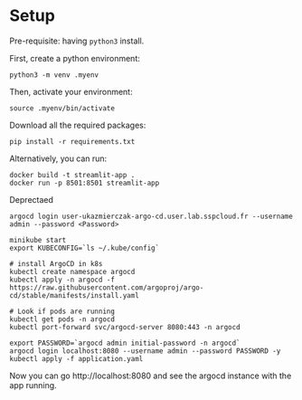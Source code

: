 # Setup

Pre-requisite: having `python3` install. 

First, create a python environment: 
```shell
python3 -m venv .myenv
```

Then, activate your environment: 
```shell
source .myenv/bin/activate
```

Download all the required packages: 
```shell
pip install -r requirements.txt
```

Alternatively, you can run:
```shell
docker build -t streamlit-app .
docker run -p 8501:8501 streamlit-app
```

Deprectaed
```shell
argocd login user-ukazmierczak-argo-cd.user.lab.sspcloud.fr --username admin --password <Password>
```

```shell
minikube start
export KUBECONFIG=`ls ~/.kube/config`

# install ArgoCD in k8s
kubectl create namespace argocd
kubectl apply -n argocd -f https://raw.githubusercontent.com/argoproj/argo-cd/stable/manifests/install.yaml

# Look if pods are running
kubectl get pods -n argocd
kubectl port-forward svc/argocd-server 8080:443 -n argocd

export PASSWORD=`argocd admin initial-password -n argocd`  
argocd login localhost:8080 --username admin --password PASSWORD -y
kubectl apply -f application.yaml
```
Now you can go http://localhost:8080 and see the argocd instance with the app running.